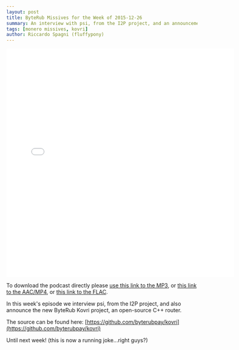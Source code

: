 ```yaml
---
layout: post
title: ByteRub Missives for the Week of 2015-12-26
summary: An interview with psi, from the I2P project, and an announcement of the ByteRub Kovri project
tags: [monero missives, kovri]
author: Riccardo Spagni (fluffypony)
---
```


<div class="text-center"><iframe style="border: none" src="//html5-player.libsyn.com/embed/episode/id/4038955/height/360/width/640/theme/standard-mini/direction/no/autoplay/no/autonext/no/thumbnail/yes/preload/no/no_addthis/no/" height="600" width="600" scrolling="no"  allowfullscreen webkitallowfullscreen mozallowfullscreen oallowfullscreen msallowfullscreen></iframe></div>

To download the podcast directly please [use this link to the MP3](http://traffic.libsyn.com/monero/ByteRub_Missives_Podcast_for_the_week_of_2015-12-26.mp3), or [this link to the AAC/MP4](http://traffic.libsyn.com/monero/ByteRub_Missives_Podcast_for_the_week_of_2015-12-26.mp4), or [this link to the FLAC](http://traffic.libsyn.com/monero/ByteRub_Missives_Podcast_for_the_week_of_2015-12-26.flac).

In this week's episode we interview psi, from the I2P project, and also announce the new ByteRub Kovri project, an open-source C++ router.

The source can be found here: [https://github.com/byterubpay/kovri](https://github.com/byterubpay/kovri)

Until next week! (this is now a running joke...right guys?)